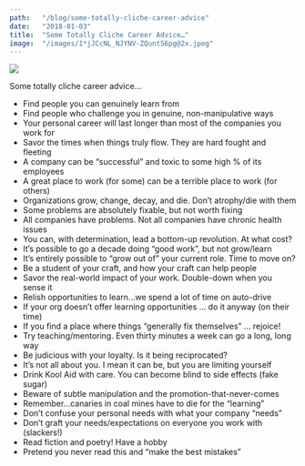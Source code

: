```yaml
---
path:	"/blog/some-totally-cliche-career-advice"
date:	"2018-01-03"
title:	"Some Totally Cliche Career Advice…"
image:	"/images/1*jJCcNL_NJYNV-ZQuntS6pg@2x.jpeg"
---
```


![](/images/1*jJCcNL_NJYNV-ZQuntS6pg@2x.jpeg)

Some totally cliche career advice…

* Find people you can genuinely learn from
* Find people who challenge you in genuine, non-manipulative ways
* Your personal career will last longer than most of the companies you work for
* Savor the times when things truly flow. They are hard fought and fleeting
* A company can be “successful” and toxic to some high % of its employees
* A great place to work (for some) can be a terrible place to work (for others)
* Organizations grow, change, decay, and die. Don’t atrophy/die with them
* Some problems are absolutely fixable, but not worth fixing
* All companies have problems. Not all companies have chronic health issues
* You can, with determination, lead a bottom-up revolution. At what cost?
* It’s possible to go a decade doing “good work”, but not grow/learn
* It’s entirely possible to “grow out of” your current role. Time to move on?
* Be a student of your craft, and how your craft can help people
* Savor the real-world impact of your work. Double-down when you sense it
* Relish opportunities to learn…we spend a lot of time on auto-drive
* If your org doesn’t offer learning opportunities … do it anyway (on their time)
* If you find a place where things “generally fix themselves” … rejoice!
* Try teaching/mentoring. Even thirty minutes a week can go a long, long way
* Be judicious with your loyalty. Is it being reciprocated?
* It’s not all about you. I mean it can be, but you are limiting yourself
* Drink Kool Aid with care. You can become blind to side effects (fake sugar)
* Beware of subtle manipulation and the promotion-that-never-comes
* Remember…canaries in coal mines have to die for the “learning”
* Don’t confuse your personal needs with what your company “needs”
* Don’t graft your needs/expectations on everyone you work with (slackers!)
* Read fiction and poetry! Have a hobby
* Pretend you never read this and “make the best mistakes”
